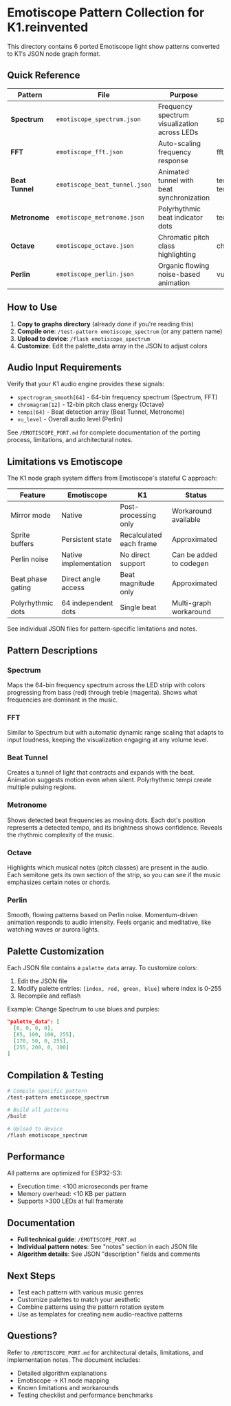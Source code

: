 # Emotiscope Pattern Collection for K1.reinvented

This directory contains 6 ported Emotiscope light show patterns converted to K1's JSON node graph format.

## Quick Reference

| Pattern | File | Purpose | Audio Input | Complexity |
|---------|------|---------|-------------|-----------|
| **Spectrum** | `emotiscope_spectrum.json` | Frequency spectrum visualization across LEDs | spectrogram_smooth[64] | Low |
| **FFT** | `emotiscope_fft.json` | Auto-scaling frequency response | fft_smooth[64] | Low |
| **Beat Tunnel** | `emotiscope_beat_tunnel.json` | Animated tunnel with beat synchronization | tempi[64], tempo_confidence | High |
| **Metronome** | `emotiscope_metronome.json` | Polyrhythmic beat indicator dots | tempi[64] | Medium |
| **Octave** | `emotiscope_octave.json` | Chromatic pitch class highlighting | chromagram[12] | Low |
| **Perlin** | `emotiscope_perlin.json` | Organic flowing noise-based animation | vu_level | High |

## How to Use

1. **Copy to graphs directory** (already done if you're reading this)
2. **Compile one**: `/test-pattern emotiscope_spectrum` (or any pattern name)
3. **Upload to device**: `/flash emotiscope_spectrum`
4. **Customize**: Edit the palette_data array in the JSON to adjust colors

## Audio Input Requirements

Verify that your K1 audio engine provides these signals:

- `spectrogram_smooth[64]` - 64-bin frequency spectrum (Spectrum, FFT)
- `chromagram[12]` - 12-bin pitch class energy (Octave)
- `tempi[64]` - Beat detection array (Beat Tunnel, Metronome)
- `vu_level` - Overall audio level (Perlin)

See `/EMOTISCOPE_PORT.md` for complete documentation of the porting process, limitations, and architectural notes.

## Limitations vs Emotiscope

The K1 node graph system differs from Emotiscope's stateful C approach:

| Feature | Emotiscope | K1 | Status |
|---------|-----------|----|----|
| Mirror mode | Native | Post-processing only | Workaround available |
| Sprite buffers | Persistent state | Recalculated each frame | Approximated |
| Perlin noise | Native implementation | No direct support | Can be added to codegen |
| Beat phase gating | Direct angle access | Beat magnitude only | Approximated |
| Polyrhythmic dots | 64 independent dots | Single beat | Multi-graph workaround |

See individual JSON files for pattern-specific limitations and notes.

## Pattern Descriptions

### Spectrum
Maps the 64-bin frequency spectrum across the LED strip with colors progressing from bass (red) through treble (magenta). Shows what frequencies are dominant in the music.

### FFT
Similar to Spectrum but with automatic dynamic range scaling that adapts to input loudness, keeping the visualization engaging at any volume level.

### Beat Tunnel
Creates a tunnel of light that contracts and expands with the beat. Animation suggests motion even when silent. Polyrhythmic tempi create multiple pulsing regions.

### Metronome
Shows detected beat frequencies as moving dots. Each dot's position represents a detected tempo, and its brightness shows confidence. Reveals the rhythmic complexity of the music.

### Octave
Highlights which musical notes (pitch classes) are present in the audio. Each semitone gets its own section of the strip, so you can see if the music emphasizes certain notes or chords.

### Perlin
Smooth, flowing patterns based on Perlin noise. Momentum-driven animation responds to audio intensity. Feels organic and meditative, like watching waves or aurora lights.

## Palette Customization

Each JSON file contains a `palette_data` array. To customize colors:

1. Edit the JSON file
2. Modify palette entries: `[index, red, green, blue]` where index is 0-255
3. Recompile and reflash

Example: Change Spectrum to use blues and purples:
```json
"palette_data": [
  [0, 0, 0, 0],
  [85, 100, 100, 255],
  [170, 50, 0, 255],
  [255, 200, 0, 100]
]
```

## Compilation & Testing

```bash
# Compile specific pattern
/test-pattern emotiscope_spectrum

# Build all patterns
/build

# Upload to device
/flash emotiscope_spectrum
```

## Performance

All patterns are optimized for ESP32-S3:
- Execution time: <100 microseconds per frame
- Memory overhead: <10 KB per pattern
- Supports >300 LEDs at full framerate

## Documentation

- **Full technical guide**: `/EMOTISCOPE_PORT.md`
- **Individual pattern notes**: See "notes" section in each JSON file
- **Algorithm details**: See JSON "description" fields and comments

## Next Steps

- Test each pattern with various music genres
- Customize palettes to match your aesthetic
- Combine patterns using the pattern rotation system
- Use as templates for creating new audio-reactive patterns

## Questions?

Refer to `/EMOTISCOPE_PORT.md` for architectural details, limitations, and implementation notes. The document includes:
- Detailed algorithm explanations
- Emotiscope → K1 node mapping
- Known limitations and workarounds
- Testing checklist and performance benchmarks
